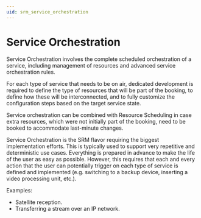 ```yaml
---
uid: srm_service_orchestration
---
```


# Service Orchestration

Service Orchestration involves the complete scheduled orchestration of a service, including management of resources and advanced service orchestration rules.

For each type of service that needs to be on air, dedicated development is required to define the type of resources that will be part of the booking, to define how these will be interconnected, and to fully customize the configuration steps based on the target service state.

Service orchestration can be combined with Resource Scheduling in case extra resources, which were not initially part of the booking, need to be booked to accommodate last-minute changes.

Service Orchestration is the SRM flavor requiring the biggest implementation efforts. This is typically used to support very repetitive and deterministic use cases. Everything is prepared in advance to make the life of the user as easy as possible. However, this requires that each and every action that the user can potentially trigger on each type of service is defined and implemented (e.g. switching to a backup device, inserting a video processing unit, etc.).

Examples:

- Satellite reception.
- Transferring a stream over an IP network.
